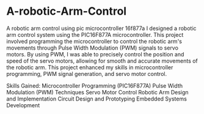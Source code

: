 # A-robotic-Arm-Control
A robotic arm control using pic microcontroller 16f877a
I designed a robotic arm control system using the PIC16F877A microcontroller. This project involved programming the microcontroller to control the robotic arm's movements through Pulse Width Modulation (PWM) signals to servo motors. By using PWM, I was able to precisely control the position and speed of the servo motors, allowing for smooth and accurate movements of the robotic arm. This project enhanced my skills in microcontroller programming, PWM signal generation, and servo motor control.

Skills Gained:
Microcontroller Programming (PIC16F877A)
Pulse Width Modulation (PWM) Techniques
Servo Motor Control
Robotic Arm Design and Implementation
Circuit Design and Prototyping
Embedded Systems Development




